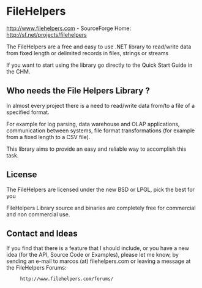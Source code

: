FileHelpers
===========

  http://www.filehelpers.com  - SourceForge Home: http://sf.net/projects/filehelpers

  The FileHelpers are a free and easy to use .NET library to read/write data from fixed length or delimited records in files, strings or streams
 
  If you want to start using the library go directly to the Quick Start Guide in the CHM.


Who needs the File Helpers Library ? 
------------------------------------

  In almost every project there is a need to read/write data from/to a file of a specified format.

  For example for log parsing, data warehouse and OLAP applications, 
  communication between systems, file format transformations 
  (for example from a fixed length to a CSV file).

  This library aims to provide an easy and reliable way to accomplish this task.


License
-------

 The FileHelpers are licensed under the new BSD or LPGL, pick the best for you
 
 FileHelpers Library source and binaries are completely free for commercial and non commercial use.


Contact and Ideas
-----------------

 If you find that there is a feature that I should include, or you have a new idea 
 (for the API, Source Code or Examples), please let me know, by sending an e-mail 
 to marcos (at) filehelpers.com or leaving a message at the FileHelpers Forums:
  
         http://www.filehelpers.com/forums/
